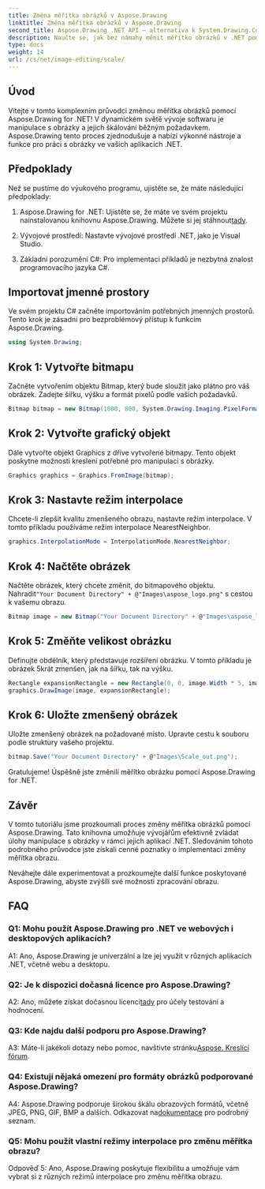 ```yaml
---
title: Změna měřítka obrázků v Aspose.Drawing
linktitle: Změna měřítka obrázků v Aspose.Drawing
second_title: Aspose.Drawing .NET API – alternativa k System.Drawing.Common
description: Naučte se, jak bez námahy měnit měřítko obrázků v .NET pomocí Aspose.Drawing. Náš podrobný průvodce zajišťuje bezproblémovou integraci a poskytuje výkonné možnosti manipulace s obrázky.
type: docs
weight: 14
url: /cs/net/image-editing/scale/
---
```

## Úvod

Vítejte v tomto komplexním průvodci změnou měřítka obrázků pomocí Aspose.Drawing for .NET! V dynamickém světě vývoje softwaru je manipulace s obrázky a jejich škálování běžným požadavkem. Aspose.Drawing tento proces zjednodušuje a nabízí výkonné nástroje a funkce pro práci s obrázky ve vašich aplikacích .NET.

## Předpoklady

Než se pustíme do výukového programu, ujistěte se, že máte následující předpoklady:

1.  Aspose.Drawing for .NET: Ujistěte se, že máte ve svém projektu nainstalovanou knihovnu Aspose.Drawing. Můžete si jej stáhnout[tady](https://releases.aspose.com/drawing/net/).

2. Vývojové prostředí: Nastavte vývojové prostředí .NET, jako je Visual Studio.

3. Základní porozumění C#: Pro implementaci příkladů je nezbytná znalost programovacího jazyka C#.

## Importovat jmenné prostory

Ve svém projektu C# začněte importováním potřebných jmenných prostorů. Tento krok je zásadní pro bezproblémový přístup k funkcím Aspose.Drawing.

```csharp
using System.Drawing;
```

## Krok 1: Vytvořte bitmapu

Začněte vytvořením objektu Bitmap, který bude sloužit jako plátno pro váš obrázek. Zadejte šířku, výšku a formát pixelů podle vašich požadavků.

```csharp
Bitmap bitmap = new Bitmap(1000, 800, System.Drawing.Imaging.PixelFormat.Format32bppPArgb);
```

## Krok 2: Vytvořte grafický objekt

Dále vytvořte objekt Graphics z dříve vytvořené bitmapy. Tento objekt poskytne možnosti kreslení potřebné pro manipulaci s obrázky.

```csharp
Graphics graphics = Graphics.FromImage(bitmap);
```

## Krok 3: Nastavte režim interpolace

Chcete-li zlepšit kvalitu zmenšeného obrazu, nastavte režim interpolace. V tomto příkladu používáme režim interpolace NearestNeighbor.

```csharp
graphics.InterpolationMode = InterpolationMode.NearestNeighbor;
```

## Krok 4: Načtěte obrázek

 Načtěte obrázek, který chcete změnit, do bitmapového objektu. Nahradit`"Your Document Directory" + @"Images\aspose_logo.png"` s cestou k vašemu obrazu.

```csharp
Bitmap image = new Bitmap("Your Document Directory" + @"Images\aspose_logo.png");
```

## Krok 5: Změňte velikost obrázku

Definujte obdélník, který představuje rozšíření obrázku. V tomto příkladu je obrázek 5krát zmenšen, jak na šířku, tak na výšku.

```csharp
Rectangle expansionRectangle = new Rectangle(0, 0, image.Width * 5, image.Height * 5);
graphics.DrawImage(image, expansionRectangle);
```

## Krok 6: Uložte zmenšený obrázek

Uložte zmenšený obrázek na požadované místo. Upravte cestu k souboru podle struktury vašeho projektu.

```csharp
bitmap.Save("Your Document Directory" + @"Images\Scale_out.png");
```

Gratulujeme! Úspěšně jste změnili měřítko obrázku pomocí Aspose.Drawing for .NET.

## Závěr

V tomto tutoriálu jsme prozkoumali proces změny měřítka obrázků pomocí Aspose.Drawing. Tato knihovna umožňuje vývojářům efektivně zvládat úlohy manipulace s obrázky v rámci jejich aplikací .NET. Sledováním tohoto podrobného průvodce jste získali cenné poznatky o implementaci změny měřítka obrazu.

Neváhejte dále experimentovat a prozkoumejte další funkce poskytované Aspose.Drawing, abyste zvýšili své možnosti zpracování obrazu.

## FAQ

### Q1: Mohu použít Aspose.Drawing pro .NET ve webových i desktopových aplikacích?

A1: Ano, Aspose.Drawing je univerzální a lze jej využít v různých aplikacích .NET, včetně webu a desktopu.

### Q2: Je k dispozici dočasná licence pro Aspose.Drawing?

 A2: Ano, můžete získat dočasnou licenci[tady](https://purchase.aspose.com/temporary-license/) pro účely testování a hodnocení.

### Q3: Kde najdu další podporu pro Aspose.Drawing?

 A3: Máte-li jakékoli dotazy nebo pomoc, navštivte stránku[Aspose. Kreslící fórum](https://forum.aspose.com/c/diagram/17).

### Q4: Existují nějaká omezení pro formáty obrázků podporované Aspose.Drawing?

 A4: Aspose.Drawing podporuje širokou škálu obrazových formátů, včetně JPEG, PNG, GIF, BMP a dalších. Odkazovat na[dokumentace](https://reference.aspose.com/drawing/net/) pro podrobný seznam.

### Q5: Mohu použít vlastní režimy interpolace pro změnu měřítka obrazu?

Odpověď 5: Ano, Aspose.Drawing poskytuje flexibilitu a umožňuje vám vybrat si z různých režimů interpolace pro změnu měřítka obrazu.